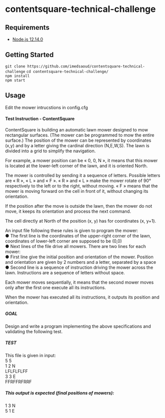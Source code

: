 # contentsquare-technical-challenge

## Requirements
* [Node.js 12.14.0](https://nodejs.org/de/)

## Getting Started

`git clone https://github.com/imedsaoud/contentsquare-technical-challenge`
`cd contentsquare-technical-challenge/`  
`npm install`  
`npm start`  

## Usage

Edit the mower intrucstions in config.cfg

#### Test Instruction - ContentSquare
ContentSquare is building an automatic lawn mower designed to mow rectangular surfaces.
(The mower can be programmed to mow the entire surface.)
The position of the mower can be represented by coordinates (x,y) and by a letter giving the
cardinal direction (N,E,W,S). The lawn is divided into a grid to simplify the navigation.

For example, a mower position can be « 0, 0, N », it means that this mower is located at the
lower-left corner of the lawn, and it is oriented North.

The mower is controlled by sending it a sequence of letters. Possible letters are « R », « L »
and « F ». « R » and « L » make the mower rotate of 90° respectively to the left or to the
right, without moving. « F » means that the mower is moving forward on the cell in front of it,
without changing its orientation.

If the position after the move is outside the lawn, then the mower do not move, it keeps its
orientation and process the next command.

The cell directly at North of the position (x, y) has for coordinates (x, y+1).

An input file following these rules is given to program the mower:  
● The first line is the coordinates of the upper-right corner of the lawn, coordinates of
lower-left corner are supposed to be (0,0)  
● Next lines of the file drive all mowers. There are two lines for each mower:  
● First line give the initial position and orientation of the mower. Position and orientation
are given by 2 numbers and a letter, separated by a space  
● Second line is a sequence of instruction driving the mower across the lawn. Instructions
are a sequence of letters without space.  

Each mower moves sequentially, it means that the second mower moves only after the first
one execute all its instructions.

When the mower has executed all its instructions, it outputs its position and orientation.

##### GOAL  
Design and write a program implementing the above specifications and validating the following
test.

##### TEST  
This file is given in input:  
5 5  
1 2 N  
LFLFLFLFF  
3 3 E  
FFRFFRFRRF  

##### This output is expected (final positions of mowers):  
1 3 N  
5 1 E  
